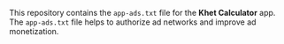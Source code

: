 This repository contains the `app-ads.txt` file for the **Khet Calculator** app.  
The `app-ads.txt` file helps to authorize ad networks and improve ad monetization.
